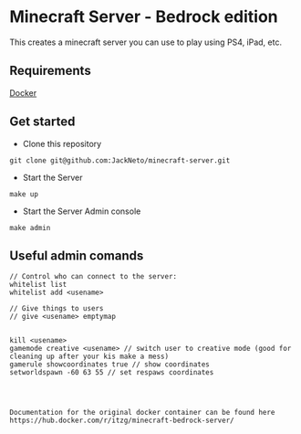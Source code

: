 # Minecraft Server - Bedrock edition

This creates a minecraft server you can use to play using PS4, iPad, etc.


## Requirements

[Docker](https://docs.docker.com/get-docker)

## Get started

* Clone this repository

`git clone git@github.com:JackNeto/minecraft-server.git`

* Start the Server

`make up`

* Start the Server Admin console

`make admin`

## Useful admin comands

```
// Control who can connect to the server:
whitelist list
whitelist add <usename>

// Give things to users
// give <usename> emptymap


kill <usename>
gamemode creative <usename> // switch user to creative mode (good for cleaning up after your kis make a mess)
gamerule showcoordinates true // show coordinates
setworldspawn -60 63 55 // set respaws coordinates




Documentation for the original docker container can be found here https://hub.docker.com/r/itzg/minecraft-bedrock-server/
